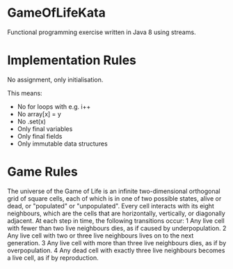 # GameOfLifeKata

Functional programming exercise written in Java 8 using streams.

# Implementation Rules

No assignment, only initialisation.

This means:
- No for loops with e.g. i++
- No array[x] = y
- No .set(x)
- Only final variables
- Only final fields
- Only immutable data structures

# Game Rules
The universe of the Game of Life is an infinite two-dimensional orthogonal grid of square cells, each of which is in one of two possible states, alive or dead, or "populated" or "unpopulated". Every cell interacts with its eight neighbours, which are the cells that are horizontally, vertically, or diagonally adjacent. At each step in time, the following transitions occur:
	1	Any live cell with fewer than two live neighbours dies, as if caused by underpopulation.
	2	Any live cell with two or three live neighbours lives on to the next generation.
	3	Any live cell with more than three live neighbours dies, as if by overpopulation.
	4	Any dead cell with exactly three live neighbours becomes a live cell, as if by reproduction.
